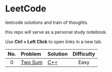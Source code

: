 # LeetCode
leetcode solutions and train of thoughts.

this repo will serve as a personal study notebook.

Use **Ctrl + Left Click** to open links in a new tab.


| No. | Problem | Solution | Difficulty |
| :---: | :--- | :--- | :---: |
| 0 | [Two Sum](https://leetcode.com/problems/two-sum/description/) | [C++](Solutions/000TwoSum.md#c-solution-1-naive) | Easy |
